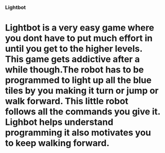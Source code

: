### Lightbot
# Lightbot is a very easy game where you dont have to put much effort in until you get to the higher levels. This game gets addictive after a while though.The robot has to be programmed to light up all the blue tiles by you making it turn or jump or walk forward. This little robot follows all the commands you give it. Lighbot helps understand programming it also motivates you to keep walking forward. 
